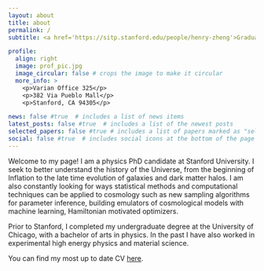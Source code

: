 ```yaml
---
layout: about
title: about
permalink: /
subtitle: <a href='https://sitp.stanford.edu/people/henry-zheng'>Graduate Researcher at SITP</a>

profile:
  align: right
  image: prof_pic.jpg
  image_circular: false # crops the image to make it circular
  more_info: >
    <p>Varian Office 325</p>
    <p>382 Via Pueblo Mall</p>
    <p>Stanford, CA 94305</p>

news: false #true  # includes a list of news items
latest_posts: false #true  # includes a list of the newest posts
selected_papers: false #true # includes a list of papers marked as "selected={true}"
social: false #true  # includes social icons at the bottom of the page
---
```

Welcome to my page! I am a physics PhD candidate at Stanford University. I seek to better understand the history of the Universe, from the beginning of Inflation to the late time evolution of galaxies and dark matter halos. I am also constantly looking for ways statistical methods and computational techniques can be applied to cosmology such as new sampling algorithms for parameter inference, building emulators of cosmological models with machine learning, Hamiltonian motivated optimizers.

Prior to Stanford, I completed my undergraduate degree at the University of Chicago, with a bachelor of arts in physics. In the past I have also worked in experimental high energy physics and material science.

You can find my most up to date CV [here](assets/pdf/Henry_Zheng_Resume.pdf).


